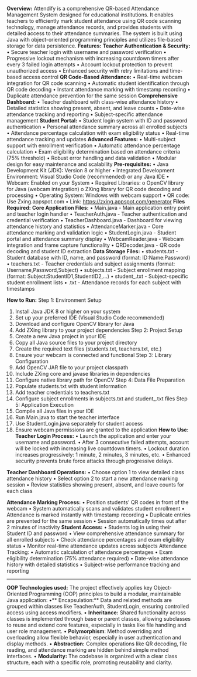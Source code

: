 **Overview:**
Attendify is a comprehensive QR-based Attendance Management System designed for educational institutions. 
It enables teachers to efficiently mark student attendance using QR code scanning technology, manage attendance records,
and provides students with detailed access to their attendance summaries. The system is built using Java with 
object-oriented programming principles and utilizes file-based storage for data persistence.
**Features:**
**Teacher Authentication & Security:**
•	Secure teacher login with username and password verification
•	Progressive lockout mechanism with increasing countdown timers after every 3 failed   login attempts
•	Account lockout protection to prevent unauthorized access
•	Enhanced security with retry limitations and time-based access control
**QR Code-Based Attendance:**
•	Real-time webcam integration for QR code scanning
•	Automatic student identification through QR code decoding
•	Instant attendance marking with timestamp recording
•	Duplicate attendance prevention for the same session
**Comprehensive Dashboard:**
•	Teacher dashboard with class-wise attendance history
•	Detailed statistics showing present, absent, and leave counts
•	Date-wise attendance tracking and reporting
•	Subject-specific attendance management
**Student Portal:**
•	Student login system with ID and password authentication
•	Personal attendance summary across all enrolled subjects
•	Attendance percentage calculation with exam eligibility status
•	Real-time attendance tracking and updates
**Advanced Features:**
•	Multi-subject support with enrollment verification
•	Automatic attendance percentage calculation
•	Exam eligibility determination based on attendance criteria (75% threshold)
•	Robust error handling and data validation
•	Modular design for easy maintenance and scalability
**Pre-requisites:**
•	Java Development Kit (JDK): Version 8 or higher
•	Integrated Development Environment: Visual Studio Code (recommended) or any Java IDE
•	Webcam: Enabled on your System
•	Required Libraries: 
o	OpenCV library for Java (webcam integration)
o	ZXing library for QR code decoding and processing
•	Operating System: Windows with webcam support
•	QR code: Use Zxing.appspot.com
•	Link:  https://zxing.appspot.com/generator
**Files Required:**
**Core Application Files:**
•	Main.java - Main application entry point and teacher login handler
•	TeacherAuth.java - Teacher authentication and credential verification
•	TeacherDashboard.java - Dashboard for viewing attendance history and statistics
•	AttendanceMarker.java - Core attendance marking and validation logic
•	StudentLogin.java - Student portal and attendance summary display
•	WebcamReader.java - Webcam integration and frame capture functionality
•	QRDecoder.java - QR code decoding and student ID extraction
**Data Storage Files:**
•	students.txt - Student database with ID, name, and password (format: ID:Name:Password)
•	teachers.txt - Teacher credentials and subject assignments (format: Username,Password,Subject)
•	subjects.txt - Subject enrollment mapping (format: Subject:StudentID1,StudentID2,...)
•	student_<subject>.txt - Subject-specific student enrollment lists
•	<subject>.txt - Attendance records for each subject with timestamps



**How to Run:**
Step 1: Environment Setup
1. Install Java JDK 8 or higher on your system
2. Set up your preferred IDE (Visual Studio Code recommended)
3. Download and configure OpenCV library for Java
4. Add ZXing library to your project dependencies
Step 2: Project Setup
1. Create a new Java project in your IDE
2. Copy all Java source files to your project directory
3. Create the required text files (students.txt, teachers.txt, etc.)
4. Ensure your webcam is connected and functional
Step 3: Library Configuration
1. Add OpenCV JAR file to your project classpath
2. Include ZXing core and javase libraries in dependencies
3. Configure native library path for OpenCV
Step 4: Data File Preparation
1. Populate students.txt with student information
2. Add teacher credentials to teachers.txt
3. Configure subject enrollments in subjects.txt and student_<subject>.txt files
Step 5: Application Execution
1. Compile all Java files in your IDE
2. Run Main.java to start the teacher interface
3. Use StudentLogin.java separately for student access
4. Ensure webcam permissions are granted to the application
**How to Use:
Teacher Login Process:**
•	Launch the application and enter your username and password.
•	After 3 consecutive failed attempts, account will be locked with increasing live countdown timers.
•	Lockout duration increases progressively: 1 minute, 2 minutes, 3 minutes, etc.
•	Enhanced security prevents brute force attacks through progressive delays.



**Teacher Dashboard Operations:**
•	Choose option 1 to view detailed class attendance history
•	Select option 2 to start a new attendance marking session
•	Review statistics showing present, absent, and leave counts for each class

**Attendance Marking Process:**
•	Position students' QR codes in front of the webcam
•	System automatically scans and validates student enrollment
•	Attendance is marked instantly with timestamp recording
•	Duplicate entries are prevented for the same session
•	Session automatically times out after 2 minutes of inactivity
**Student Access:**
•	Students log in using their Student ID and password
•	View comprehensive attendance summary for all enrolled subjects
•	Check attendance percentages and exam eligibility status
•	Monitor real-time attendance updates across subjects
Attendance Tracking:
•	Automatic calculation of attendance percentages
•	Exam eligibility determination (75% attendance required)
•	Date-wise attendance history with detailed statistics
•	Subject-wise performance tracking and reporting
________________________________________
**OOP Technologies used:**
The project effectively applies key Object-Oriented Programming (OOP) principles to build a modular, maintainable Java application:
•**	Encapsulation:** Data and related methods are grouped within classes like TeacherAuth, StudentLogin, ensuring controlled access using access modifiers.
•	**Inheritance:** Shared functionality across classes is implemented through base or parent classes, allowing subclasses to reuse and extend core features, especially in tasks like file handling and user role management.
•	**Polymorphism**: Method overriding and overloading allow flexible behavior, especially in user authentication and display methods.
•	**Abstraction:** Complex operations like QR decoding, file reading, and attendance marking are hidden behind simple method interfaces.
•	**Modularity:** The codebase is organized with a clear class structure, each with a specific role, promoting reusability and clarity.
________________________________________
